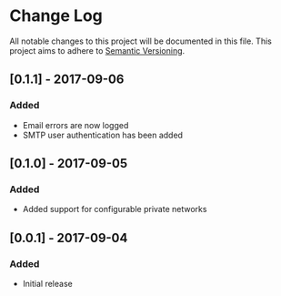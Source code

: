 # Change Log
All notable changes to this project will be documented in this file.
This project aims to adhere to [Semantic Versioning](http://semver.org/).

## [0.1.1] - 2017-09-06
### Added
 - Email errors are now logged
 - SMTP user authentication has been added

## [0.1.0] - 2017-09-05
### Added
 - Added support for configurable private networks

## [0.0.1] - 2017-09-04
### Added
 - Initial release
